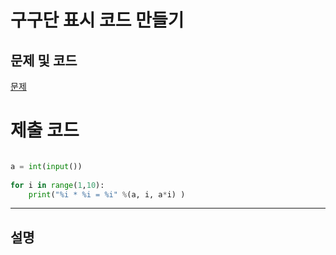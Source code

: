 구구단 표시 코드 만들기
=======

문제 및 코드
-----
[문제](https://www.acmicpc.net/problem/2739)




# 제출 코드

``` python

a = int(input())
    
for i in range(1,10):
    print("%i * %i = %i" %(a, i, a*i) )

```


- - - - - 

설명
------
